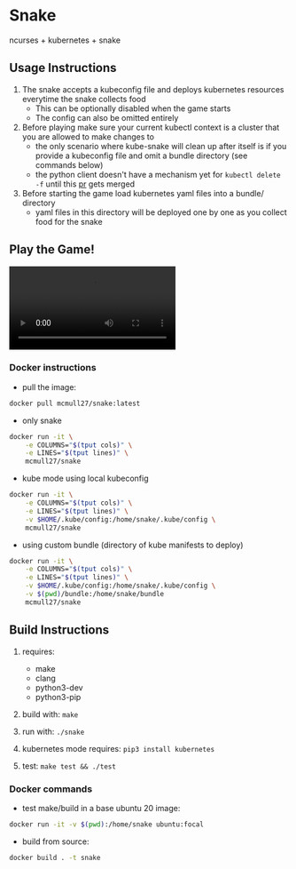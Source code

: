 # Snake
ncurses + kubernetes + snake
## Usage Instructions
1. The snake accepts a kubeconfig file and deploys kubernetes resources everytime the snake collects food
    - This can be optionally disabled when the game starts
    - The config can also be omitted entirely 
2. Before playing make sure your current kubectl context is a cluster that you are allowed to make changes to
    - the only scenario where kube-snake will clean up after itself is if you provide a kubeconfig file and omit a bundle directory (see commands below)
    - the python client doesn't have a mechanism yet for `kubectl delete -f` until this [pr](https://github.com/kubernetes-client/python/pull/1392) gets merged
3. Before starting the game load kubernetes yaml files into a bundle/ directory
    - yaml files in this directory will be deployed one by one as you collect food for the snake

## Play the Game! 

![trailer](./snake-trailer.webm)

### Docker instructions
- pull the image:
```sh
docker pull mcmull27/snake:latest
```
- only snake
```sh
docker run -it \
    -e COLUMNS="$(tput cols)" \
    -e LINES="$(tput lines)" \
    mcmull27/snake

```

- kube mode using local kubeconfig
```sh
docker run -it \
    -e COLUMNS="$(tput cols)" \
    -e LINES="$(tput lines)" \
    -v $HOME/.kube/config:/home/snake/.kube/config \
    mcmull27/snake
```

- using custom bundle (directory of kube manifests to deploy)
```sh
docker run -it \
    -e COLUMNS="$(tput cols)" \
    -e LINES="$(tput lines)" \
    -v $HOME/.kube/config:/home/snake/.kube/config \
    -v $(pwd)/bundle:/home/snake/bundle
    mcmull27/snake
```

## Build Instructions
1. requires:
    - make
    - clang
    - python3-dev
    - python3-pip

1. build with: `make`
2. run with: `./snake`
3. kubernetes mode requires: `pip3 install kubernetes`
4. test: `make test && ./test`

### Docker commands

- test make/build in a base ubuntu 20 image:
```sh
docker run -it -v $(pwd):/home/snake ubuntu:focal
```
- build from source:
```sh
docker build . -t snake
```
